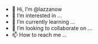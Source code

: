 - 👋 Hi, I’m @lazzanow
- 👀 I’m interested in ...
- 🌱 I’m currently learning ...
- 💞️ I’m looking to collaborate on ...
- 📫 How to reach me ...

<!---
lazzanow/lazzanow is a ✨ special ✨ repository because its `README.md` (this file) appears on your GitHub profile.
You can click the Preview link to take a look at your changes.
--->
